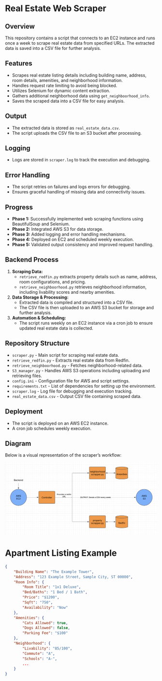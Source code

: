 # Real Estate Web Scraper

## Overview
This repository contains a script that connects to an EC2 instance and runs once a week to scrape real estate data from specified URLs. The extracted data is saved into a CSV file for further analysis.

## Features
- Scrapes real estate listing details including building name, address, room details, amenities, and neighborhood information.
- Handles request rate limiting to avoid being blocked.
- Utilizes Selenium for dynamic content extraction.
- Gathers additional neighborhood data using `get_neighboorhood_info`.
- Saves the scraped data into a CSV file for easy analysis.

## Output
- The extracted data is stored as `real_estate_data.csv`.
- The script uploads the CSV file to an S3 bucket after processing.

## Logging
- Logs are stored in `scraper.log` to track the execution and debugging.

## Error Handling
- The script retries on failures and logs errors for debugging.
- Ensures graceful handling of missing data and connectivity issues.

## Progress
- **Phase 1:** Successfully implemented web scraping functions using BeautifulSoup and Selenium.
- **Phase 2:** Integrated AWS S3 for data storage.
- **Phase 3:** Added logging and error handling mechanisms.
- **Phase 4:** Deployed on EC2 and scheduled weekly execution.
- **Phase 5:** Validated output consistency and improved request handling.

## Backend Process
1. **Scraping Data:**
   - `retrieve_redfin.py` extracts property details such as name, address, room configurations, and pricing.
   - `retrieve_neighboorhood.py` retrieves neighborhood information, including livability scores and nearby amenities.
2. **Data Storage & Processing:**
   - Extracted data is compiled and structured into a CSV file.
   - The CSV file is then uploaded to an AWS S3 bucket for storage and further analysis.
3. **Automation & Scheduling:**
   - The script runs weekly on an EC2 instance via a cron job to ensure updated real estate data is collected.

## Repository Structure
- `scraper.py` - Main script for scraping real estate data.
- `retrieve_redfin.py` - Extracts real estate data from Redfin.
- `retrieve_neighboorhood.py` - Fetches neighborhood-related data.
- `S3_manager.py` - Handles AWS S3 operations including uploading and retrieving files.
- `config.ini` - Configuration file for AWS and script settings.
- `requirements.txt` - List of dependencies for setting up the environment.
- `scraper.log` - Log file for debugging and execution tracking.
- `real_estate_data.csv` - Output CSV file containing scraped data.

## Deployment
- The script is deployed on an AWS EC2 instance.
- A cron job schedules weekly execution.

## Diagram
Below is a visual representation of the scraper’s workflow:

![Diagram](Diagram.png)

# Apartment Listing Example

```json
{
    "Building Name": "The Example Tower",
    "Address": "123 Example Street, Sample City, ST 00000",
    "Room Info": {
        "Room Title": "1x1 Deluxe",
        "Bed/Baths": "1 Bed / 1 Bath",
        "Price": "$1200",
        "Sqft": "750",
        "Availability": "Now"
    },
    "Amenities": {
        "Cats Allowed": true,
        "Dogs Allowed": false,
        "Parking Fee": "$100"
    },
    "Neighborhood": {
        "Livability": "85/100",
        "Commute": "A",
        "Schools": "A-",
        ...
    }
}
```